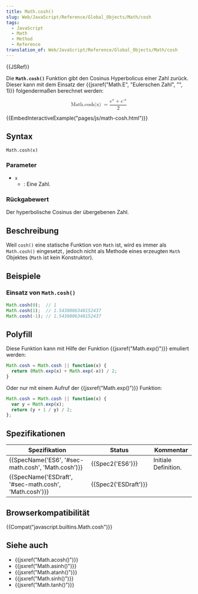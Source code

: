 ```yaml
---
title: Math.cosh()
slug: Web/JavaScript/Reference/Global_Objects/Math/cosh
tags:
  - JavaScript
  - Math
  - Method
  - Reference
translation_of: Web/JavaScript/Reference/Global_Objects/Math/cosh
---
```

{{JSRef}}

Die **`Math.cosh()`** Funktion gibt den Cosinus Hyperbolicus einer Zahl zurück. Dieser kann mit dem Einsatz der {{jsxref("Math.E", "Eulerschen Zahl", "", 1)}} folgendermaßen berechnet werden:

<math display="block"><semantics><mrow><mstyle mathvariant="monospace"><mo lspace="0em" rspace="thinmathspace">Math.cosh(x)</mo></mstyle><mo>=</mo><mfrac><mrow><msup><mi>e</mi><mi>x</mi></msup><mo>+</mo><msup><mi>e</mi><mrow><mo>-</mo><mi>x</mi></mrow></msup></mrow><mn>2</mn></mfrac></mrow><annotation encoding="TeX">\mathtt{\operatorname{Math.cosh(x)}} = \frac{e^x + e^{-x}}{2}</annotation></semantics></math>

{{EmbedInteractiveExample("pages/js/math-cosh.html")}}

## Syntax

    Math.cosh(x)

### Parameter

- `x`
  - : Eine Zahl.

### Rückgabewert

Der hyperbolische Cosinus der übergebenen Zahl.

## Beschreibung

Weil `cosh()` eine statische Funktion von `Math` ist, wird es immer als `Math.cosh()` eingesetzt`,` jedoch nicht als Methode eines erzeugten `Math` Objektes (`Math` ist kein Konstruktor).

## Beispiele

### Einsatz von `Math.cosh()`

```js
Math.cosh(0);  // 1
Math.cosh(1);  // 1.5430806348152437
Math.cosh(-1); // 1.5430806348152437
```

## Polyfill

Diese Funktion kann mit Hilfe der Funktion {{jsxref("Math.exp()")}} emuliert werden:

```js
Math.cosh = Math.cosh || function(x) {
  return (Math.exp(x) + Math.exp(-x)) / 2;
}
```

Oder nur mit einem Aufruf der {{jsxref("Math.exp()")}} Funktion:

```js
Math.cosh = Math.cosh || function(x) {
  var y = Math.exp(x);
  return (y + 1 / y) / 2;
};
```

## Spezifikationen

| Spezifikation                                                            | Status                       | Kommentar            |
| ------------------------------------------------------------------------ | ---------------------------- | -------------------- |
| {{SpecName('ES6', '#sec-math.cosh', 'Math.cosh')}}     | {{Spec2('ES6')}}         | Initiale Definition. |
| {{SpecName('ESDraft', '#sec-math.cosh', 'Math.cosh')}} | {{Spec2('ESDraft')}} |                      |

## Browserkompatibilität

{{Compat("javascript.builtins.Math.cosh")}}

## Siehe auch

- {{jsxref("Math.acosh()")}}
- {{jsxref("Math.asinh()")}}
- {{jsxref("Math.atanh()")}}
- {{jsxref("Math.sinh()")}}
- {{jsxref("Math.tanh()")}}
